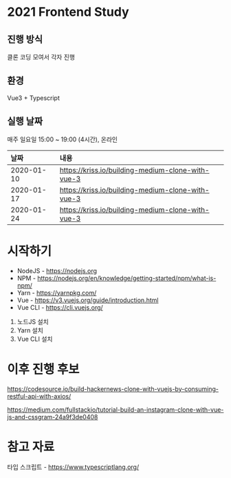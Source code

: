 # 2021 Frontend Study

## 진행 방식
클론 코딩 모여서 각자 진행

## 환경
Vue3 + Typescript

## 실행 날짜
매주 일요일 15:00 ~ 19:00 (4시간), 온라인

|날짜|내용|
|:-----|:---------|
| 2020-01-10 | https://kriss.io/building-medium-clone-with-vue-3 |
| 2020-01-17 | https://kriss.io/building-medium-clone-with-vue-3 |
| 2020-01-24 | https://kriss.io/building-medium-clone-with-vue-3 |

# 시작하기
* NodeJS - https://nodejs.org
* NPM - https://nodejs.org/en/knowledge/getting-started/npm/what-is-npm/
* Yarn - https://yarnpkg.com/
* Vue - https://v3.vuejs.org/guide/introduction.html
* Vue CLI - https://cli.vuejs.org/

1. 노드JS 설치
2. Yarn 설치
3. Vue CLI 설치

# 이후 진행 후보

https://codesource.io/build-hackernews-clone-with-vuejs-by-consuming-restful-api-with-axios/

https://medium.com/fullstackio/tutorial-build-an-instagram-clone-with-vue-js-and-cssgram-24a9f3de0408

# 참고 자료

타입 스크립트 - https://www.typescriptlang.org/
